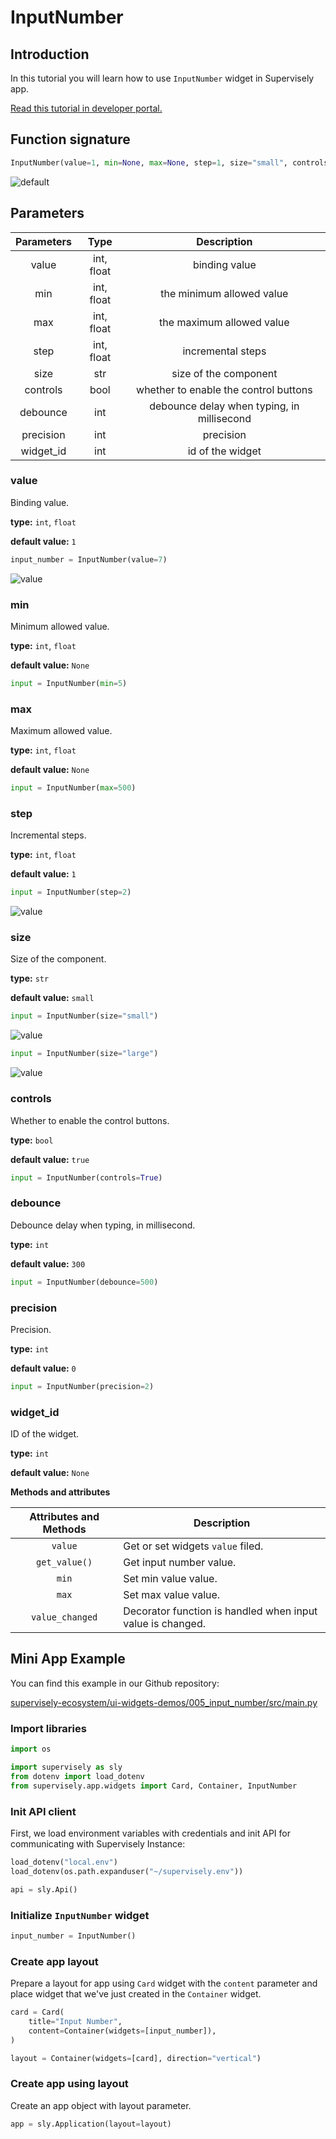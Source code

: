 # InputNumber

## Introduction

In this tutorial you will learn how to use `InputNumber` widget in Supervisely app.

[Read this tutorial in developer portal.](https://developer.supervise.ly/app-development/apps-with-gui/inputnumber)

## Function signature

```python
InputNumber(value=1, min=None, max=None, step=1, size="small", controls=True, debounce=300, precision=0, widget_id=None)
```

![default](https://user-images.githubusercontent.com/79905215/213990508-35222186-0bee-4e08-8c97-60e37f702346.png)

## Parameters

| Parameters |    Type    |                Description                 |
| :--------: | :--------: | :----------------------------------------: |
|   value    | int, float |               binding value                |
|    min     | int, float |         the minimum allowed value          |
|    max     | int, float |         the maximum allowed value          |
|    step    | int, float |             incremental steps              |
|    size    |    str     |           size of the component            |
|  controls  |    bool    |   whether to enable the control buttons    |
|  debounce  |    int     | debounce delay when typing, in millisecond |
| precision  |    int     |                 precision                  |
| widget_id  |    int     |              id of the widget              |

### value

Binding value.

**type:** `int`, `float`

**default value:** `1`

```python
input_number = InputNumber(value=7)
```

![value](https://user-images.githubusercontent.com/48913536/202438044-1b805dec-7e29-4969-867e-b9fc1d28cea4.gif)

### min

Minimum allowed value.

**type:** `int`, `float`

**default value:** `None`

```python
input = InputNumber(min=5)
```

### max

Maximum allowed value.

**type:** `int`, `float`

**default value:** `None`

```python
input = InputNumber(max=500)
```

### step

Incremental steps.

**type:** `int`, `float`

**default value:** `1`

```python
input = InputNumber(step=2)
```

![value](https://user-images.githubusercontent.com/48913536/202438044-1b805dec-7e29-4969-867e-b9fc1d28cea4.gif)

### size

Size of the component.

**type:** `str`

**default value:** `small`

```python
input = InputNumber(size="small")
```

![value](https://user-images.githubusercontent.com/48913536/202438044-1b805dec-7e29-4969-867e-b9fc1d28cea4.gif)

```python
input = InputNumber(size="large")
```

![value](https://user-images.githubusercontent.com/48913536/202438044-1b805dec-7e29-4969-867e-b9fc1d28cea4.gif)

### controls

Whether to enable the control buttons.

**type:** `bool`

**default value:** `true`

```python
input = InputNumber(controls=True)
```

### debounce

Debounce delay when typing, in millisecond.

**type:** `int`

**default value:** `300`

```python
input = InputNumber(debounce=500)
```

### precision

Precision.

**type:** `int`

**default value:** `0`

```python
input = InputNumber(precision=2)
```

### widget_id

ID of the widget.

**type:** `int`

**default value:** `None`

**Methods and attributes**

| Attributes and Methods | Description                                                |
| :--------------------: | ---------------------------------------------------------- |
|        `value`         | Get or set widgets `value` filed.                          |
|     `get_value()`      | Get input number value.                                    |
|         `min`          | Set min value value.                                       |
|         `max`          | Set max value value.                                       |
|    `value_changed`     | Decorator function is handled when input value is changed. |

## Mini App Example

You can find this example in our Github repository:

[supervisely-ecosystem/ui-widgets-demos/005_input_number/src/main.py](https://github.com/supervisely-ecosystem/ui-widgets-demos/blob/master/005_input_number/src/main.py)

### Import libraries

```python
import os

import supervisely as sly
from dotenv import load_dotenv
from supervisely.app.widgets import Card, Container, InputNumber
```

### Init API client

First, we load environment variables with credentials and init API for communicating with Supervisely Instance:

```python
load_dotenv("local.env")
load_dotenv(os.path.expanduser("~/supervisely.env"))

api = sly.Api()
```

### Initialize `InputNumber` widget

```python
input_number = InputNumber()
```

### Create app layout

Prepare a layout for app using `Card` widget with the `content` parameter and place widget that we've just created in the `Container` widget.

```python
card = Card(
    title="Input Number",
    content=Container(widgets=[input_number]),
)

layout = Container(widgets=[card], direction="vertical")
```

### Create app using layout

Create an app object with layout parameter.

```python
app = sly.Application(layout=layout)
```
